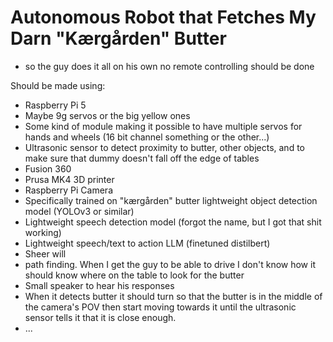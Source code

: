 # Autonomous Robot that Fetches My Darn "Kærgården" Butter
- so the guy does it all on his own no remote controlling should be done

Should be made using:
- Raspberry Pi 5
- Maybe 9g servos or the big yellow ones
- Some kind of module making it possible to have multiple servos for hands and wheels (16 bit channel something or the other...)
- Ultrasonic sensor to detect proximity to butter, other objects, and to make sure that dummy doesn't fall off the edge of tables
- Fusion 360
- Prusa MK4 3D printer
- Raspberry Pi Camera
- Specifically trained on "kærgården" butter lightweight object detection model (YOLOv3 or similar)
- Lightweight speech detection model (forgot the name, but I got that shit working)
- Lightweight speech/text to action LLM (finetuned distilbert)
- Sheer will
- path finding. When I get the guy to be able to drive I don't know how it should know where on the table to look for the butter
- Small speaker to hear his responses
- When it detects butter it should turn so that the butter is in the middle of the camera's POV then start moving towards it until the ultrasonic sensor tells it that it is close enough.
- ...
